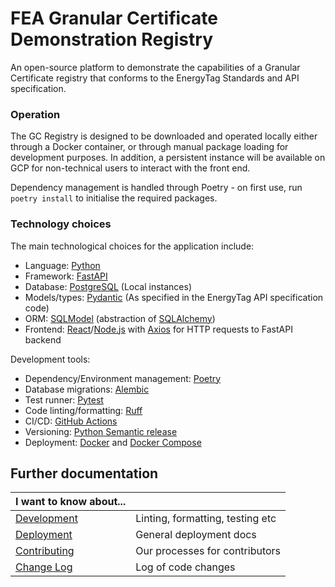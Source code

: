 # FEA Granular Certificate Demonstration Registry
An open-source platform to demonstrate the capabilities of a Granular Certificate registry that conforms to the EnergyTag Standards and API specification.

### Operation
The GC Registry is designed to be downloaded and operated locally either through a Docker container, or through manual package loading for development purposes.
In addition, a persistent instance will be available on GCP for non-technical users to interact with the front end.

Dependency management is handled through Poetry - on first use, run `poetry install` to initialise the required packages.

### Technology choices

The main technological choices for the application include:

- Language: [Python](https://www.python.org/)
- Framework: [FastAPI](https://fastapi.tiangolo.com/)
- Database: [PostgreSQL](https://www.postgresql.org/) (Local instances)
- Models/types: [Pydantic](https://docs.pydantic.dev/latest/) (As specified in the EnergyTag API specification code)
- ORM: [SQLModel](https://sqlmodel.tiangolo.com/) (abstraction of [SQLAlchemy](https://www.sqlalchemy.org/))
- Frontend: [React](https://react.dev/)/[Node.js](https://nodejs.org/en) with [Axios](https://axios-http.com/docs/intro) for HTTP requests to FastAPI backend

Development tools:

- Dependency/Environment management: [Poetry](https://python-poetry.org/)
- Database migrations: [Alembic](https://alembic.sqlalchemy.org/en/latest/)
- Test runner: [Pytest](https://docs.pytest.org/en/8.0.x/)
- Code linting/formatting: [Ruff](https://docs.astral.sh/ruff/)
- CI/CD: [GitHub Actions](https://github.com/features/actions)
- Versioning: [Python Semantic release](https://python-semantic-release.readthedocs.io/en/latest/)
- Deployment: [Docker](https://www.docker.com/) and [Docker Compose](https://docs.docker.com/compose/)

## Further documentation

| I want to know about...              |                                  |
|--------------------------------------|----------------------------------|
| [Development](docs/DEVELOPMENT.md)   | Linting, formatting, testing etc |
| [Deployment](docs/DEPLOYMENT.md)     | General deployment docs          |
| [Contributing](docs/CONTRIBUTING.md) | Our processes for contributors   |
| [Change Log](./CHANGELOG.md)         | Log of code changes              |





